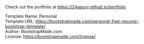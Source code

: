 Check out the portfolio at https://24apurv.github.io/portfolio


Template Name: Personal\
Template URL: https://bootstrapmade.com/personal-free-resume-bootstrap-template/ \
Author: BootstrapMade.com\
License: https://bootstrapmade.com/license/ 
